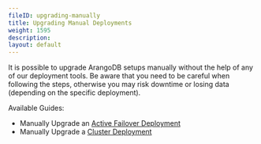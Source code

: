 ```yaml
---
fileID: upgrading-manually
title: Upgrading Manual Deployments
weight: 1595
description: 
layout: default
---
```

It is possible to upgrade ArangoDB setups manually without the help of any
of our deployment tools. Be aware that you need to be careful when following the steps,
otherwise you may risk downtime or losing data (depending on the specific deployment).

Available Guides:

- Manually Upgrade an [Active Failover Deployment](upgrading-manually-active-failover)
- Manually Upgrade a [Cluster Deployment](upgrading-manually-cluster)
